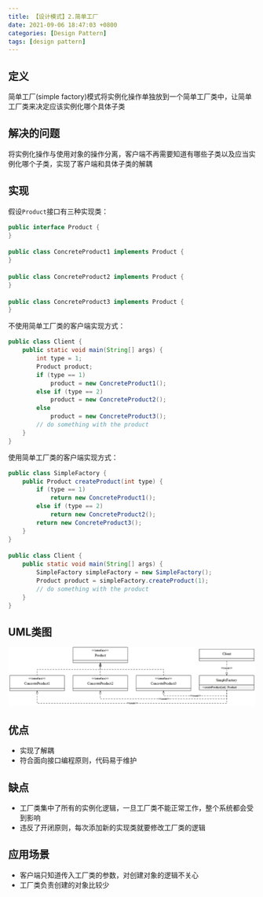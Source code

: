 ```yaml
---
title: 【设计模式】2.简单工厂
date: 2021-09-06 18:47:03 +0800
categories: [Design Pattern]
tags: [design pattern]
---
```

## 定义
简单工厂(simple factory)模式将实例化操作单独放到一个简单工厂类中，让简单工厂类来决定应该实例化哪个具体子类

## 解决的问题
将实例化操作与使用对象的操作分离，客户端不再需要知道有哪些子类以及应当实例化哪个子类，实现了客户端和具体子类的解耦

## 实现
假设`Product`接口有三种实现类：
```java
public interface Product {
}
  
public class ConcreteProduct1 implements Product {
}
  
public class ConcreteProduct2 implements Product {
}
  
public class ConcreteProduct3 implements Product {
}
```

不使用简单工厂类的客户端实现方式：
```java
public class Client {
    public static void main(String[] args) {
        int type = 1;
        Product product;
        if (type == 1)
            product = new ConcreteProduct1();
        else if (type == 2)
            product = new ConcreteProduct2();
        else
            product = new ConcreteProduct3();
        // do something with the product
    }
}
```

使用简单工厂类的客户端实现方式：
```java
public class SimpleFactory {
    public Product createProduct(int type) {
        if (type == 1)
            return new ConcreteProduct1();
        else if (type == 2)
            return new ConcreteProduct2();
        return new ConcreteProduct3();
    }
}

public class Client {
    public static void main(String[] args) {
        SimpleFactory simpleFactory = new SimpleFactory();
        Product product = simpleFactory.createProduct(1);
        // do something with the product
    }
}
```

## UML类图
![简单工厂模式UML类图](/assets/images/design-pattern-simple-factory/简单工厂模式UML类图.png)

## 优点
* 实现了解耦
* 符合面向接口编程原则，代码易于维护

## 缺点
* 工厂类集中了所有的实例化逻辑，一旦工厂类不能正常工作，整个系统都会受到影响
* 违反了开闭原则，每次添加新的实现类就要修改工厂类的逻辑

## 应用场景
* 客户端只知道传入工厂类的参数，对创建对象的逻辑不关心
* 工厂类负责创建的对象比较少
